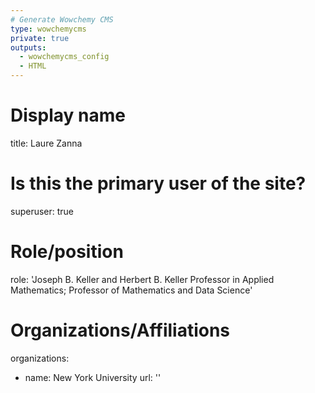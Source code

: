 ```yaml
---
# Generate Wowchemy CMS
type: wowchemycms
private: true
outputs:
  - wowchemycms_config
  - HTML
---
```

# Display name
title: Laure Zanna

# Is this the primary user of the site?
superuser: true

# Role/position
role: 'Joseph B. Keller and Herbert B. Keller Professor in Applied Mathematics; Professor of Mathematics and Data Science'

# Organizations/Affiliations
organizations:
  - name: New York University
    url: ''
